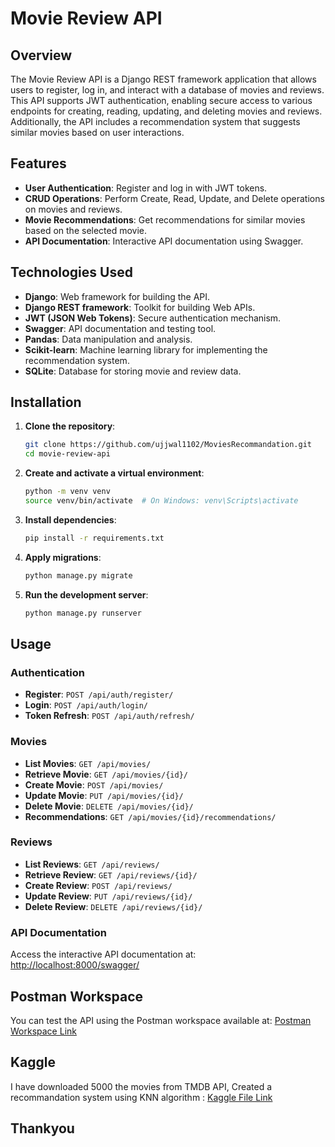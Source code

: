 # Movie Review API

## Overview

The Movie Review API is a Django REST framework application that allows users to register, log in, and interact with a database of movies and reviews. This API supports JWT authentication, enabling secure access to various endpoints for creating, reading, updating, and deleting movies and reviews. Additionally, the API includes a recommendation system that suggests similar movies based on user interactions.

## Features

- **User Authentication**: Register and log in with JWT tokens.
- **CRUD Operations**: Perform Create, Read, Update, and Delete operations on movies and reviews.
- **Movie Recommendations**: Get recommendations for similar movies based on the selected movie.
- **API Documentation**: Interactive API documentation using Swagger.

## Technologies Used

- **Django**: Web framework for building the API.
- **Django REST framework**: Toolkit for building Web APIs.
- **JWT (JSON Web Tokens)**: Secure authentication mechanism.
- **Swagger**: API documentation and testing tool.
- **Pandas**: Data manipulation and analysis.
- **Scikit-learn**: Machine learning library for implementing the recommendation system.
- **SQLite**: Database for storing movie and review data.

## Installation

1. **Clone the repository**:
    ```bash
    git clone https://github.com/ujjwal1102/MoviesRecommandation.git
    cd movie-review-api
    ```

2. **Create and activate a virtual environment**:
    ```bash
    python -m venv venv
    source venv/bin/activate  # On Windows: venv\Scripts\activate
    ```

3. **Install dependencies**:
    ```bash
    pip install -r requirements.txt
    ```

4. **Apply migrations**:
    ```bash
    python manage.py migrate
    ```

5. **Run the development server**:
    ```bash
    python manage.py runserver
    ```

## Usage

### Authentication

- **Register**: `POST /api/auth/register/`
- **Login**: `POST /api/auth/login/`
- **Token Refresh**: `POST /api/auth/refresh/`

### Movies

- **List Movies**: `GET /api/movies/`
- **Retrieve Movie**: `GET /api/movies/{id}/`
- **Create Movie**: `POST /api/movies/`
- **Update Movie**: `PUT /api/movies/{id}/`
- **Delete Movie**: `DELETE /api/movies/{id}/`
- **Recommendations**: `GET /api/movies/{id}/recommendations/`

### Reviews

- **List Reviews**: `GET /api/reviews/`
- **Retrieve Review**: `GET /api/reviews/{id}/`
- **Create Review**: `POST /api/reviews/`
- **Update Review**: `PUT /api/reviews/{id}/`
- **Delete Review**: `DELETE /api/reviews/{id}/`

### API Documentation

Access the interactive API documentation at: [http://localhost:8000/swagger/](http://localhost:8000/swagger/)

## Postman Workspace

You can test the API using the Postman workspace available at: [Postman Workspace Link](https://web.postman.co/workspace/dda35b36-95cf-41e9-8a85-f03ffbc66006/collection/36195995-f605b5fe-bfe0-4e82-ad97-23418e434e82?action=share&source=copy-link&creator=36195995)

## Kaggle 

I have downloaded 5000 the movies from TMDB API, Created a recommandation system using KNN algorithm : [Kaggle File Link](https://www.kaggle.com/code/ujjwalsrivastava066/movies-recommandation-system-tmdb-5000)

## Thankyou

